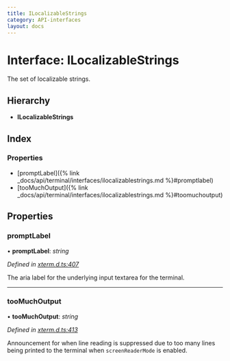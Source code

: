```yaml
---
title: ILocalizableStrings
category: API-interfaces
layout: docs
---
```



# Interface: ILocalizableStrings

The set of localizable strings.

## Hierarchy

* **ILocalizableStrings**

## Index

### Properties

* [promptLabel]({% link _docs/api/terminal/interfaces/ilocalizablestrings.md %}#promptlabel)
* [tooMuchOutput]({% link _docs/api/terminal/interfaces/ilocalizablestrings.md %}#toomuchoutput)

## Properties

###  promptLabel

• **promptLabel**: *string*

*Defined in [xterm.d.ts:407](https://github.com/xtermjs/xterm.js/blob/4.10.0/typings/xterm.d.ts#L407)*

The aria label for the underlying input textarea for the terminal.

___

###  tooMuchOutput

• **tooMuchOutput**: *string*

*Defined in [xterm.d.ts:413](https://github.com/xtermjs/xterm.js/blob/4.10.0/typings/xterm.d.ts#L413)*

Announcement for when line reading is suppressed due to too many lines
being printed to the terminal when `screenReaderMode` is enabled.
